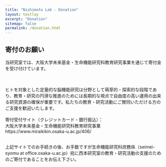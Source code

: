 ```yaml
---
title: "Nishimoto Lab - Donation"
layout: textlay
excerpt: "Donation"
sitemap: false
permalink: /donation.html
---
```


## 寄付のお願い

当研究室では、大阪大学未来基金・生命機能研究科教育研究事業を通じて寄付金を受け付けています。

<br />
<br />
ヒトを対象とした定量的な脳機能研究は分野として萌芽的・探索的な段階であり、教育・研究の円滑な推進のためには長期的な視点で自由度の高い運用の出来る研究資源の確保が重要です。私たちの教育・研究活動にご賛同いただける方のご支援を歓迎いたします。

<br />
<br />
寄付受付サイト（クレジットカード・銀行振込）：<br />
大阪大学未来基金・生命機能研究科教育研究事業<br />
https://www.miraikikin.osaka-u.ac.jp/406/

<br />
<br />

上記サイトでのお手続きの後、お手数ですが生命機能研究科庶務係（seimei-syomu at office.osaka-u.ac.jp）宛に西本研究室の教育・研究活動の支援のためのご寄付であることをお伝え下さい。

